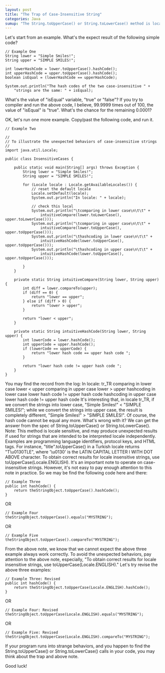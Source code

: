 ```yaml
---
layout: post
title: "The Trap of Case-Insensitive String"
categories: Java
sumup: "The String.toUpperCase() or String.toLowerCase() method is locale sensitive, and may produce unexpected results if used for strings that are intended to be interpreted locale independently."
---
```


Let's start from an example. What's the expect result of the following simple code?
```
// Example One
String lower = "Simple Smiles!";
String upper = "SIMPLE SMILES!";

int lowerHashCode = lower.toUpperCase().hashCode();
int upperHashCode = upper.toUpperCase().hashCode();
boolean isEqual = (lowerHashCode == upperHashCode);

System.out.println("The hash codes of the two case-insensitive " +
    "strings are the same: " + isEqual);
```

What's the value of "isEqual" variable, "true" or "false"? If you try to compiler and run the above code, I believe, 99.9999 times out of 100, the value of "isEqual" is "true". What's the chance for the remaining 0.0001?

OK, let's run one more example. Copy/past the following code, and run it.
```
// Example Two

//
// To illustrate the unexpected behaviors of case-insensitive strings
//
import java.util.Locale;

public class InsensitiveCases {

    public static void main(String[] args) throws Exception {
        String lower = "Simple Smiles!";
        String upper = "SIMPLE SMILES!";

        for (Locale locale : Locale.getAvailableLocales()) {
            // reset the default locale
            Locale.setDefault(locale);
            System.out.println("In locale: " + locale);

            // check this local
            System.out.println("\tcomparing in lower case\n\t\t" +
                intuitiveCompare(lower.toLowerCase(), upper.toLowerCase()));
            System.out.println("\tcomparing in upper case\n\t\t" +
                intuitiveCompare(lower.toUpperCase(), upper.toUpperCase()));
            System.out.println("\thashcoding in lower case\n\t\t" +
                intuitiveHashCode(lower.toUpperCase(), upper.toUpperCase()));
            System.out.println("\thashcoding in upper case\n\t\t" +
                intuitiveHashCode(lower.toUpperCase(), upper.toUpperCase()));

        }
    }

    private static String intuitiveCompare(String lower, String upper) {
        int diff = lower.compareTo(upper);
        if (diff == 0) {
            return "lower == upper";
        } else if (diff > 0) {
            return "lower > upper";
        }

        return "lower < upper";
    }

    private static String intuitiveHashCode(String lower, String upper) {
        int lowerCode = lower.hashCode();
        int upperCode = upper.hashCode();
        if (lowerCode == upperCode) {
            return "lower hash code == upper hash code ";
        }

        return "lower hash code != upper hash code ";
    }
}
```
You may find the record from the log:
In locale: tr_TR
        comparing in lower case
                lower < upper
        comparing in upper case
                lower > upper
        hashcoding in lower case
                lower hash code != upper hash code
        hashcoding in upper case
                lower hash code != upper hash code
It's interesting that, in locale tr_TR, if we convert the strings into lower case, "Simple Smiles!" < "SIMPLE SMILES!"; while we convert the strings into upper case, the result is completely different, "Simple Smiles!" > "SIMPLE SMILES!". Of course, the hash code cannot be equal any more. What's wrong with it? We can get the answer from the spec of String.toUpperCase() or String.toLowerCase().
Note: This method is locale sensitive, and may produce unexpected
    results if used for strings that are intended to be interpreted
    locale independently. Examples are programming language identifiers,
    protocol keys, and HTML tags. For instance, "title".toUpperCase()
    in a Turkish locale returns "T\u0130TLE", where '\u0130' is the
    LATIN CAPITAL LETTER I WITH DOT ABOVE character. To obtain correct
    results for locale insensitive strings, use toUpperCase(Locale.ENGLISH). 
It's an important note to operate on case-insensitive strings. However, it's not easy to pay enough attention to this note in practice. So we may be find the following code here and there:
```
// Example Three
public int hashCode() {
    return theStringObject.toUpperCase().hashCode();
}
```
OR
```
// Example Four
theStringObject.toUpperCase().equals("MYSTRING");
```
OR
```
// Example Five
theStringObject.toUpperCase().compareTo("MYSTRING");
```

From the above note, we know that we cannot expect the above three example always work correctly. To avoid the unexpected behaviors, pay attention to the above note, especially, "To obtain correct results for locale insensitive strings, use toUpperCase(Locale.ENGLISH)." Let's try revise the above three examples:
```
// Example Three: Revised
public int hashCode() {
    return theStringObject.toUpperCase(Locale.ENGLISH).hashCode();
}
```

OR
```
// Example Four: Revised
theStringObject.toUpperCase(Locale.ENGLISH).equals("MYSTRING");
```

OR
```
// Example Five: Revised
theStringObject.toUpperCase(Locale.ENGLISH).compareTo("MYSTRING");
```


If your program runs into strange behaviors, and you happen to find the String.toUpperCase() or String.toLowerCase() calls in your code, you may think about the trap and above note.

Good luck!

